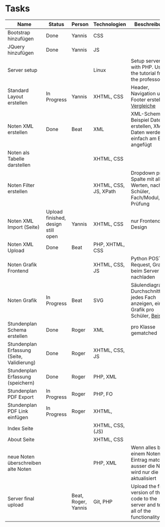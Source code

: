 # Tasks

| Name | Status | Person | Technologien | Beschreibung |
| ---- | ------ | ------ | ------------ | ------------ |
| Bootstrap hinzufügen| Done | Yannis | CSS | |
| JQuery hinzufügen | Done | Yannis | JS | |
| Server setup | | | Linux | Setup server with PHP. Use the tutorial from the professor! |
| Standard Layout erstellen | In Progress | Yannis | XHTML, CSS | Header, Navigation und Footer erstellen, [Vergleiche](http://mmt.ximit.ch/sushi/index.XHTML) |
| Noten XML erstellen | Done | Beat | XML | XML-Schema, 2 Beispiel Datenset erstellen, XML-Daten werden einfach am Ende angefügt |
| Noten als Tabelle darstellen | |  | XHTML, CSS | |
| Noten Filter erstellen | |  | XHTML, CSS, JS, XPath | Dropdown pro Spalte mit allen Werten, nach Schüler, Fach/Modul, Prüfung |
| Noten XML Import (Seite) | Upload finished, design still open | Yannis | XHTML, CSS | nur Frontend + Design|
| Noten XML Upload | Done | Beat | PHP, XHTML, CSS | | Backend mit Validation, bei Fehlschlag zurück zur XHTML-Seite |
| Noten Grafik Frontend | |  | XHTML, CSS, JS | Python POST-Request, Grafik beim Server nachladen |
| Noten Grafik | In Progress | Beat | SVG | Säulendiagramm, Durchschnitt für jedes Fach anzeigen, eine Grafik pro Schüler, [Beispiel](https://duckduckgo.com/?q=s%C3%A4ulendiagramm&t=vivaldi&iar=images&iax=images&ia=images&iai=http%3A%2F%2Ftexwelt.de%2Fwissen%2Fupfiles%2Ftest_268.png) |
| Stundenplan Schema erstellen | Done | Roger | XML | pro Klasse gematched |
| Stundenplan Erfassung (Seite, Validierung) | Done | Roger | XHTML, CSS, JS |  |
| Stundenplan Erfassung (speichern) | Done | Roger | PHP, XML |  |
| Stundenplan PDF Export | In Progress | Roger | PHP, FO | |
| Stundenplan PDF Link einfügen |  In Progress | Roger | XHTML, | |
| Index Seite | |  | XHTML, CSS, (JS) | |
| About Seite | | | XHTML, CSS | |
| neue Noten überschreiben alte Noten | | | PHP, XML | Wenn alles bei einem Noten-Eintrag matched ausser die Note, wird nur die Note aktualisiert |
| Server final upload | | Beat, Roger, Yannis | Git, PHP | Upload the final version of the code to the server and test all of the functionality. |
